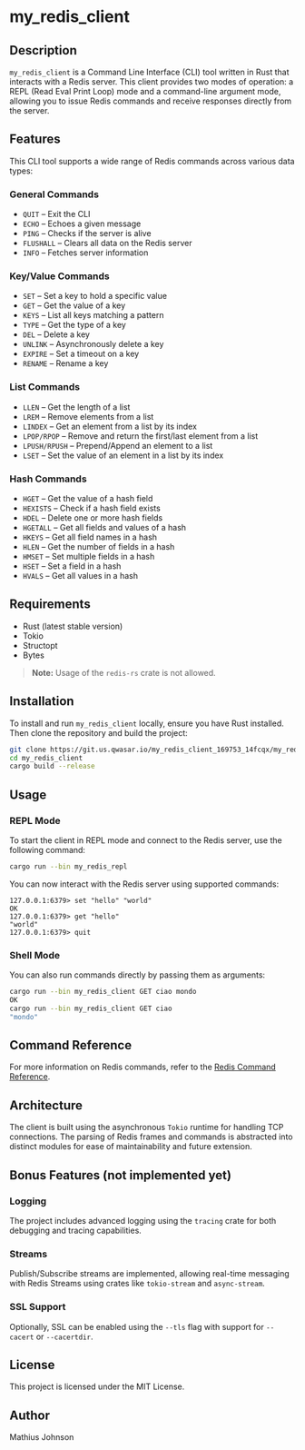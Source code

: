 # my_redis_client

## Description

`my_redis_client` is a Command Line Interface (CLI) tool written in Rust that interacts with a Redis server. This client provides two modes of operation: a REPL (Read Eval Print Loop) mode and a command-line argument mode, allowing you to issue Redis commands and receive responses directly from the server.

## Features

This CLI tool supports a wide range of Redis commands across various data types:

### General Commands

- `QUIT` – Exit the CLI
- `ECHO` – Echoes a given message
- `PING` – Checks if the server is alive
- `FLUSHALL` – Clears all data on the Redis server
- `INFO` – Fetches server information

### Key/Value Commands

- `SET` – Set a key to hold a specific value
- `GET` – Get the value of a key
- `KEYS` – List all keys matching a pattern
- `TYPE` – Get the type of a key
- `DEL` – Delete a key
- `UNLINK` – Asynchronously delete a key
- `EXPIRE` – Set a timeout on a key
- `RENAME` – Rename a key

### List Commands

- `LLEN` – Get the length of a list
- `LREM` – Remove elements from a list
- `LINDEX` – Get an element from a list by its index
- `LPOP/RPOP` – Remove and return the first/last element from a list
- `LPUSH/RPUSH` – Prepend/Append an element to a list
- `LSET` – Set the value of an element in a list by its index

### Hash Commands

- `HGET` – Get the value of a hash field
- `HEXISTS` – Check if a hash field exists
- `HDEL` – Delete one or more hash fields
- `HGETALL` – Get all fields and values of a hash
- `HKEYS` – Get all field names in a hash
- `HLEN` – Get the number of fields in a hash
- `HMSET` – Set multiple fields in a hash
- `HSET` – Set a field in a hash
- `HVALS` – Get all values in a hash

## Requirements

- Rust (latest stable version)
- Tokio
- Structopt
- Bytes

> **Note:** Usage of the `redis-rs` crate is not allowed.

## Installation

To install and run `my_redis_client` locally, ensure you have Rust installed. Then clone the repository and build the project:

```bash
git clone https://git.us.qwasar.io/my_redis_client_169753_14fcqx/my_redis_client.git
cd my_redis_client
cargo build --release
```

## Usage

### REPL Mode

To start the client in REPL mode and connect to the Redis server, use the following command:

```bash
cargo run --bin my_redis_repl
```

You can now interact with the Redis server using supported commands:

```
127.0.0.1:6379> set "hello" "world"
OK
127.0.0.1:6379> get "hello"
"world"
127.0.0.1:6379> quit
```

### Shell Mode

You can also run commands directly by passing them as arguments:

```bash
cargo run --bin my_redis_client GET ciao mondo
OK
cargo run --bin my_redis_client GET ciao
"mondo"
```

## Command Reference

For more information on Redis commands, refer to the [Redis Command Reference](https://redis.io/commands).

## Architecture

The client is built using the asynchronous `Tokio` runtime for handling TCP connections. The parsing of Redis frames and commands is abstracted into distinct modules for ease of maintainability and future extension.

## Bonus Features (not implemented yet)

### Logging

The project includes advanced logging using the `tracing` crate for both debugging and tracing capabilities.

### Streams

Publish/Subscribe streams are implemented, allowing real-time messaging with Redis Streams using crates like `tokio-stream` and `async-stream`.

### SSL Support

Optionally, SSL can be enabled using the `--tls` flag with support for `--cacert` or `--cacertdir`.

## License

This project is licensed under the MIT License.

## Author

Mathius Johnson
